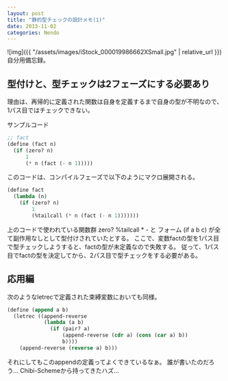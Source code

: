 ```yaml
---
layout: post
title: "静的型チェックの設計メモ(1)"
date: 2013-11-02
categories: Nendo
---
```

 ![img]({{ "/assets/images/iStock_000019986662XSmall.jpg" | relative_url }})
自分用備忘録。

## 型付けと、型チェックは2フェーズにする必要あり

理由は、再帰的に定義された関数は自身を定義するまで自身の型が不明なので、1パス目ではチェックできない。

 サンプルコード
```lisp
;; fact
(define (fact n)
  (if (zero? n)
      1
      (* n (fact (- n 1)))))
```

このコードは、コンパイルフェーズで以下のようにマクロ展開される。
```lisp
(define fact
  (lambda (n)
    (if (zero? n)
        1
        (%tailcall (* n (fact (- n 1)))))))
```

上のコードで使われている関数群 zero? %tailcall * - と フォーム (if a b c) が全て副作用なしとして型付けされていたとする。
ここで、変数factの型を1パス目で型チェックしようすると、factの型が未定義なので失敗する。
従って、1パス目でfactの型を決定してから、2パス目で型チェックをする必要がある。

## 応用編
次のようなletrecで定義された束縛変数においても同様。
```lisp
(define (append a b)
  (letrec ((append-reverse
            (lambda (a b)
              (if (pair? a)
                  (append-reverse (cdr a) (cons (car a) b))
                  b))))
    (append-reverse (reverse a) b)))
```

それにしてもこのappendの定義ってよくできているなぁ。
誰が書いたのだろう… Chibi-Schemeから持ってきたハズ…
